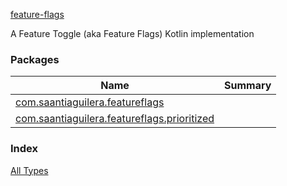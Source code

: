 [feature-flags](./index.md)

A Feature Toggle (aka Feature Flags) Kotlin implementation

### Packages

| Name | Summary |
|---|---|
| [com.saantiaguilera.featureflags](com.saantiaguilera.featureflags/index.md) |  |
| [com.saantiaguilera.featureflags.prioritized](com.saantiaguilera.featureflags.prioritized/index.md) |  |

### Index

[All Types](alltypes/index.md)